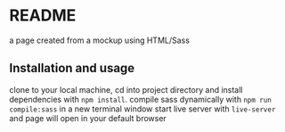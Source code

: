 # README 

a page created from a mockup using HTML/Sass

## Installation and usage

clone to your local machine, cd into project directory and install dependencies
with ```npm install```.
compile sass dynamically with ```npm run compile:sass```
in a new terminal window start live server with ```live-server``` and page will
open in your default browser



